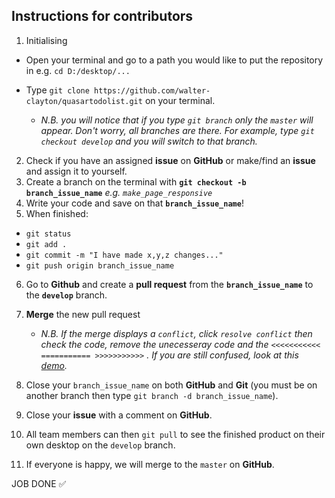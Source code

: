 ## Instructions for contributors
1. Initialising
  * Open your terminal and go to a path you would like to put the repository in e.g. `cd D:/desktop/...`
  * Type `git clone https://github.com/walter-clayton/quasartodolist.git` on your terminal.

	*  *N.B. you will notice that if you type `git branch` only the `master` will appear. Don't worry, all branches are there. For example, type `git checkout develop` and you will switch to that branch.*

2. Check if you have an assigned **issue** on **GitHub** or make/find an **issue** and assign it to yourself.
3. Create a branch on the terminal with **`git checkout -b branch_issue_name`** *e.g. `make_page_responsive`*
4. Write your code and save on that **`branch_issue_name`**!
5. When finished:
 * `git status`
 * `git add .`
 * `git commit -m "I have made x,y,z changes..."`
 * `git push origin branch_issue_name`
6. Go to **Github** and create a **pull request** from the **`branch_issue_name`** to the **`develop`** branch. 
7. **Merge** the new pull request

	  * *N.B. If the merge displays a `conflict`,  click `resolve conflict` then check the code, remove the unecesseray code and the `<<<<<<<<<<< =========== >>>>>>>>>>>` . If you are still confused, look at this [demo](https://www.youtube.com/watch?v=JtIX3HJKwfo).*

8. Close your `branch_issue_name` on both **GitHub** and **Git** (you must be on another branch then type `git branch -d branch_issue_name`).
9. Close your **issue** with a comment on **GitHub**. 
10. All team members can then `git pull` to see the finished product on their own desktop on the `develop` branch.
11. If everyone is happy, we will merge to the `master` on **GitHub**.

JOB DONE :white_check_mark: